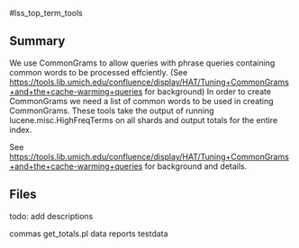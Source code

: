 #lss_top_term_tools

## Summary
We use CommonGrams to allow queries with phrase queries containing common words to be processed effciently. (See https://tools.lib.umich.edu/confluence/display/HAT/Tuning+CommonGrams+and+the+cache-warming+queries for background)
In order to create CommonGrams we need a list of common words to be used in creating CommonGrams. These tools take the output of running  lucene.misc.HighFreqTerms on all shards and output totals for the entire index.

See https://tools.lib.umich.edu/confluence/display/HAT/Tuning+CommonGrams+and+the+cache-warming+queries
 for background and details.

## Files

todo: add descriptions

commas
get_totals.pl
data
reports
testdata
